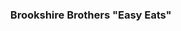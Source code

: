 ---
class: "col-sm-6 col-md-4 grid-item indesign"
image: assets/images/portfolio/indesign/easy_eats/001sm.jpg
link: "discipline/indesign_projects.html#easy_eats"
focus: Branding
name: Brookshire Brothers "Easy Eats"
description: An exercise in producing brand collateral.

divid: "easy_eats"
title: <h3>Brookshire Brothers "Easy Eats"</h3>
description_long: <p>These items were produced for a Design Communications II course in Fall 2021. The premise is to advertise Brookshire Brothers' new "Easy Eats" foodservice-at-retail offering through an annual report cover, point-of-purchase signage, and a magazine ad.</p>
imagelinks: 
  - assets/images/portfolio/indesign/easy_eats/001.jpg
  - assets/images/portfolio/indesign/easy_eats/002.jpg
  - assets/images/portfolio/indesign/easy_eats/003.jpg
images: 
  - assets/images/portfolio/indesign/easy_eats/001sm.jpg
  - assets/images/portfolio/indesign/easy_eats/002sm.jpg
  - assets/images/portfolio/indesign/easy_eats/003sm.jpg
foci: 
  - Branding
  - Advertisement
---